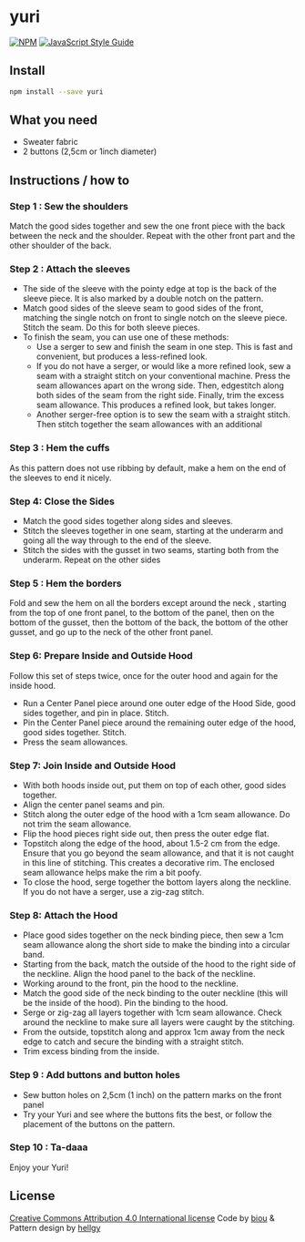 # yuri



>

[![NPM](https://img.shields.io/npm/v/yuri.svg)](https://www.npmjs.com/package/yuri) [![JavaScript Style Guide](https://img.shields.io/badge/code_style-standard-brightgreen.svg)](https://standardjs.com)

## Install

```bash
npm install --save yuri
```

 
## What you need
- Sweater fabric
- 2 buttons (2,5cm or 1inch diameter)

## Instructions / how to

### Step 1 :  Sew the shoulders
Match the good sides together and sew the one front piece with the back between the neck and the shoulder. 
Repeat with the other front part and the other shoulder of the back.

### Step 2 : Attach the sleeves

- The side of the sleeve with the pointy edge at top is the back of the sleeve piece. It is also marked by a double notch on the pattern. 
- Match good sides of the sleeve seam to good sides of the front, matching the single notch on front to single notch on the sleeve piece. Stitch the seam. Do this for both sleeve pieces. 
- To finish the seam, you can use one of these methods:
  - Use a serger to sew and finish the seam in one step. This is fast and convenient, but produces a less-refined look.
  - If you do not have a serger, or would like a more refined look, sew a seam with a straight stitch on your conventional machine. Press the seam allowances apart on the wrong side. Then, edgestitch along both sides of the seam from the right side. Finally, trim the excess seam allowance. This produces a refined look, but takes longer.
  - Another serger-free option is to sew the seam with a straight stitch. Then stitch together the seam allowances with an additional 

### Step 3 : Hem the cuffs
As this pattern does not use ribbing by default, make a hem on the end of the sleeves to end it nicely.

### Step 4: Close the Sides
- Match the good sides together along sides and sleeves.
- Stitch the sleeves together in one seam, starting at the underarm and going all the way through to the end of the sleeve. 
- Stitch the sides with the gusset in two seams, starting both from the underarm. Repeat on the other sides

### Step 5 : Hem the borders
Fold and sew the hem on all the borders except around the neck , starting from the top of one front panel, to the bottom of the panel, then on the bottom of the gusset, then the bottom of the back, the bottom of the other gusset, and go up to the neck of the other front panel.

### Step 6: Prepare Inside and Outside Hood
Follow this set of steps twice, once for the outer hood and again for the inside hood.

- Run a Center Panel piece around one outer edge of the Hood Side, good sides together, and pin in place. Stitch.
- Pin the Center Panel piece around the remaining outer edge of the hood, good sides together. Stitch.
- Press the seam allowances.

### Step 7: Join Inside and Outside Hood
* With both hoods inside out, put them on top of each other, good sides together.
* Align the center panel seams and pin.
* Stitch along the outer edge of the hood with a 1cm seam allowance. Do not trim the seam allowance.
* Flip the hood pieces right side out, then press the outer edge flat.
* Topstitch along the edge of the hood, about 1.5-2 cm from the edge. Ensure that you go beyond the seam allowance, and that it is not caught in this line of stitching. This creates a decorative rim. The enclosed seam allowance helps make the rim a bit poofy.
* To close the hood, serge together the bottom layers along the neckline. If you do not have a serger, use a zig-zag stitch.

### Step 8: Attach the Hood
* Place good sides together on the neck binding piece, then sew a 1cm seam allowance along the short side to make the binding into a circular band.
* Starting from the back, match the outside of the hood to the right side of the neckline. Align the hood panel to the back of the neckline.
* Working around to the front, pin the hood to the neckline.
* Match the good side of the neck binding to the outer neckline (this will be the inside of the hood). Pin the binding to the hood.
* Serge or zig-zag all layers together with 1cm seam allowance. Check around the neckline to make sure all layers were caught by the stitching.
* From the outside, topstitch along and approx 1cm away from the neck edge to catch and secure the binding with a straight stitch. 
* Trim excess binding from the inside.


### Step 9 : Add buttons and button holes
* Sew button holes on 2,5cm (1 inch) on the pattern marks on the front panel
* Try your Yuri and see where the buttons fits the best, or follow the placement of the buttons on the pattern.

### Step 10 : Ta-daaa
Enjoy your Yuri!

## License


[Creative Commons Attribution 4.0 International license](https://creativecommons.org/licenses/by/4.0/)
Code by [biou](https://github.com/biou) & Pattern design by [hellgy](https://github.com/hellgy) 
 
 
